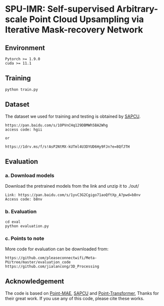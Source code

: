 # SPU-IMR: Self-supervised Arbitrary-scale Point Cloud Upsampling via Iterative Mask-recovery Network
## Environment
```
Pytorch >= 1.9.0
cuda >= 11.1
```

## Training
```
python train.py
```
## Dataset
The dataset we used for training and testing is obtained by [SAPCU](https://github.com/xnowbzhao/sapcu).
```
https://pan.baidu.com/s/1OPVnCHq129DBMWh5BA2Whg 
access code: hgii

or

https://1drv.ms/f/s!AsP2NtMX-kUTml4U3DYUD6Hy9FJn?e=8QfJTH
```

## Evaluation
### a. Download models
Download the pretrained models from the link and unzip it to ./out/
```
Link: https://pan.baidu.com/s/1yvC3G2Cgigo71aoQftXp_A?pwd=b8nv
Access code: b8nv
```
### b. Evaluation
```
cd eval
python evaluation.py
```
### c. Points to note
More code for evaluation can be downloaded from:
```
https://github.com/pleaseconnectwifi/Meta-PU/tree/master/evaluation_code
https://github.com/jialancong/3D_Processing
```
## Acknowledgement
The code is based on [Point-MAE](https://github.com/Pang-Yatian/Point-MAE), [SAPCU](https://github.com/xnowbzhao/sapcu) and [Point-Transformer](https://openaccess.thecvf.com/content/ICCV2021/html/Zhao_Point_Transformer_ICCV_2021_paper.html?ref=;), Thanks for their great work. If you use any of this code, please cite these works.
